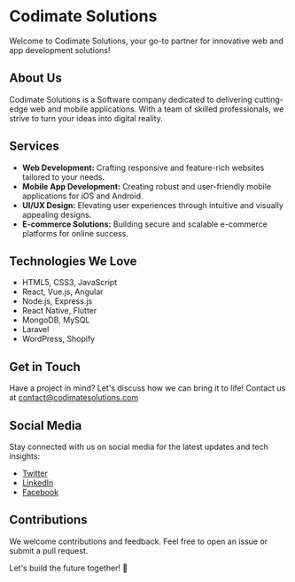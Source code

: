 # Codimate Solutions

Welcome to Codimate Solutions, your go-to partner for innovative web and app development solutions!

## About Us

Codimate Solutions is a Software company dedicated to delivering cutting-edge web and mobile applications. With a team of skilled professionals, we strive to turn your ideas into digital reality.

## Services

- **Web Development:** Crafting responsive and feature-rich websites tailored to your needs.
- **Mobile App Development:** Creating robust and user-friendly mobile applications for iOS and Android.
- **UI/UX Design:** Elevating user experiences through intuitive and visually appealing designs.
- **E-commerce Solutions:** Building secure and scalable e-commerce platforms for online success.

## Technologies We Love

- HTML5, CSS3, JavaScript
- React, Vue.js, Angular
- Node.js, Express.js
- React Native, Flutter
- MongoDB, MySQL
- Laravel
- WordPress, Shopify 

## Get in Touch

Have a project in mind? Let's discuss how we can bring it to life! Contact us at [contact@codimatesolutions.com](mailto:contact@codimatesolutions.com) 

## Social Media

Stay connected with us on social media for the latest updates and tech insights:

- [Twitter](https://twitter.com/codimatesol)
- [LinkedIn](https://www.linkedin.com/company/codimatesolutions)
- [Facebook](https://www.facebook.com/codimatesolutions)


## Contributions

We welcome contributions and feedback. Feel free to open an issue or submit a pull request.

Let's build the future together! 🚀
